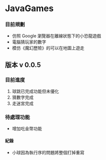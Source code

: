 # JavaGames 
### 目前規劃

* 仿照 Google 瀏覽器在離線狀態下的小恐龍遊戲
* 電腦猜玩家的數字
* 模仿《魔幻歷險》的可以在地圖上遊走

## 版本 v 0.0.5
### 目前進度
1. 球跳已完成功能但未優化
2. 猜數字完成
3. 走迷宮完成

### 待處理功能
* 增加吃金幣功能


#### 紀錄
* 小球因為執行序的問題將整個打掉重寫
